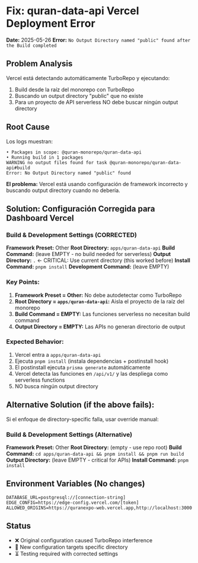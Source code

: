 # Fix: quran-data-api Vercel Deployment Error

**Date:** 2025-05-26
**Error:** `No Output Directory named "public" found after the Build completed`

## Problem Analysis

Vercel está detectando automáticamente TurboRepo y ejecutando:
1. Build desde la raíz del monorepo con TurboRepo
2. Buscando un output directory "public" que no existe
3. Para un proyecto de API serverless NO debe buscar ningún output directory

## Root Cause

Los logs muestran:
```
• Packages in scope: @quran-monorepo/quran-data-api
• Running build in 1 packages
WARNING no output files found for task @quran-monorepo/quran-data-api#build
Error: No Output Directory named "public" found
```

**El problema:** Vercel está usando configuración de framework incorrecto y buscando output directory cuando no debería.

## Solution: Configuración Corregida para Dashboard Vercel

### Build & Development Settings (CORRECTED)

**Framework Preset:** Other
**Root Directory:** `apps/quran-data-api`
**Build Command:** (leave EMPTY - no build needed for serverless)
**Output Directory:** `.` ← CRITICAL: Use current directory (this worked before)
**Install Command:** `pnpm install`
**Development Command:** (leave EMPTY)

### Key Points:

1. **Framework Preset = Other:** No debe autodetectar como TurboRepo
2. **Root Directory = `apps/quran-data-api`:** Aisla el proyecto de la raíz del monorepo
3. **Build Command = EMPTY:** Las funciones serverless no necesitan build command
4. **Output Directory = EMPTY:** Las APIs no generan directorio de output

### Expected Behavior:

1. Vercel entra a `apps/quran-data-api`
2. Ejecuta `pnpm install` (instala dependencias + postinstall hook)
3. El postinstall ejecuta `prisma generate` automáticamente
4. Vercel detecta las funciones en `/api/v1/` y las despliega como serverless functions
5. NO busca ningún output directory

## Alternative Solution (if the above fails):

Si el enfoque de directory-specific falla, usar override manual:

### Build & Development Settings (Alternative)
**Framework Preset:** Other
**Root Directory:** (empty - use repo root)
**Build Command:** `cd apps/quran-data-api && pnpm install && pnpm run build`
**Output Directory:** (leave EMPTY - critical for APIs)
**Install Command:** `pnpm install`

## Environment Variables (No changes)
```
DATABASE_URL=postgresql://[connection-string]
EDGE_CONFIG=https://edge-config.vercel.com/[token]
ALLOWED_ORIGINS=https://quranexpo-web.vercel.app,http://localhost:3000
```

## Status
- ❌ Original configuration caused TurboRepo interference  
- 🔧 New configuration targets specific directory
- ⏳ Testing required with corrected settings